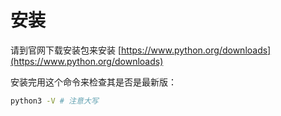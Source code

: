 
# 安装

请到官网下载安装包来安装 [https://www.python.org/downloads](https://www.python.org/downloads)

安装完用这个命令来检查其是否是最新版：

```bash
python3 -V # 注意大写
```